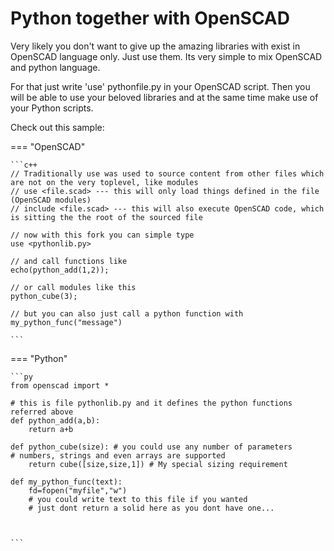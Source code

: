 # Python together with OpenSCAD

Very likely you don't want to give up the amazing libraries with exist in
OpenSCAD language only. Just use them. Its very simple to mix OpenSCAD and
python language.

For that just write 'use'  pythonfile.py in your OpenSCAD script.
Then you will be able to use your beloved libraries and at the same time 
make use of your Python scripts.

Check out this sample:

=== "OpenSCAD"

    ```c++
    // Traditionally use was used to source content from other files which are not on the very toplevel, like modules
    // use <file.scad> --- this will only load things defined in the file (OpenSCAD modules)
    // include <file.scad> --- this will also execute OpenSCAD code, which is sitting the the root of the sourced file

    // now with this fork you can simple type
    use <pythonlib.py>

    // and call functions like
    echo(python_add(1,2));

    // or call modules like this
    python_cube(3);

    // but you can also just call a python function with
    my_python_func("message")

    ```

=== "Python"

    ```py
    from openscad import *

    # this is file pythonlib.py and it defines the python functions referred above
    def python_add(a,b):
        return a+b

    def python_cube(size): # you could use any number of parameters
    # numbers, strings and even arrays are supported
        return cube([size,size,1]) # My special sizing requirement

    def my_python_func(text):
        fd=fopen("myfile","w")
        # you could write text to this file if you wanted
        # just dont return a solid here as you dont have one...

    

    ```


